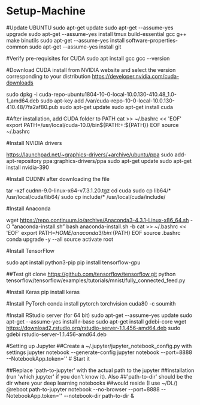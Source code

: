 # Setup-Machine

#Update UBUNTU
sudo apt-get update
sudo apt-get --assume-yes upgrade
sudo apt-get --assume-yes install tmux build-essential gcc g++ make binutils
sudo apt-get --assume-yes install software-properties-common
sudo apt-get --assume-yes install git

#Verify pre-requisites for CUDA
sudo apt install gcc
gcc --version

#Download CUDA install from NVIDIA website and select the version corresponding to your distribution
https://developer.nvidia.com/cuda-downloads

sudo dpkg -i cuda-repo-ubuntu1804-10-0-local-10.0.130-410.48_1.0-1_amd64.deb
sudo apt-key add /var/cuda-repo-10-0-local-10.0.130-410.48/7fa2af80.pub
sudo apt-get update
sudo apt-get install cuda

#After installation, add CUDA folder to PATH
cat >> ~/.bashrc << 'EOF'
export PATH=/usr/local/cuda-10.0/bin${PATH:+:${PATH}}
EOF
source ~/.bashrc



#Install NVIDIA drivers

https://launchpad.net/~graphics-drivers/+archive/ubuntu/ppa
sudo add-apt-repository ppa:graphics-drivers/ppa
sudo apt-get update
sudo apt-get install nvidia-390

#Install CUDNN after downloading the file

tar -xzf cudnn-9.0-linux-x64-v7.3.1.20.tgz
cd cuda
sudo cp lib64/* /usr/local/cuda/lib64/
sudo cp include/* /usr/local/cuda/include/

#Install Anaconda

wget https://repo.continuum.io/archive/Anaconda3-4.3.1-Linux-x86_64.sh -O “anaconda-install.sh”
bash anaconda-install.sh -b
cat >> ~/.bashrc << 'EOF'
export PATH=$HOME/anaconda3/bin:${PATH}
EOF
source .bashrc
conda upgrade -y --all
source activate root

#Install TensorFlow

sudo apt install python3-pip
pip install tensorflow-gpu

##Test
git clone https://github.com/tensorflow/tensorflow.git
python tensorflow/tensorflow/examples/tutorials/mnist/fully_connected_feed.py

#Install Keras
pip install keras

#Install PyTorch
conda install pytorch torchvision cuda80 -c soumith
 
#Install RStudio server (for 64 bit)
sudo apt-get --assume-yes update
sudo apt-get --assume-yes install r-base
sudo apt-get install gdebi-core
wget https://download2.rstudio.org/rstudio-server-1.1.456-amd64.deb
sudo gdebi rstudio-server-1.1.456-amd64.deb

#Setting up Jupyter
##Create a ~/.jupyter/jupyter_notebook_config.py with settings
jupyter notebook --generate-config
jupyter notebook --port=8888 --NotebookApp.token='' # Start it

##Replace 'path-to-jupyter' with the actual path to the jupyter
##installation (run 'which jupyter' if you don't know it). Also
##'path-to-dir' should be the dir where your deep learning notebooks 
##would reside (I use ~/DL/)
@reboot path-to-jupyter notebook --no-browser --port=8888 --NotebookApp.token='' --notebook-dir path-to-dir &

